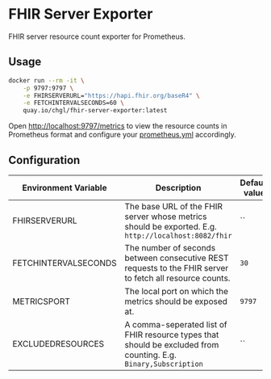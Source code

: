 # FHIR Server Exporter

FHIR server resource count exporter for Prometheus.

## Usage

```sh
docker run --rm -it \
    -p 9797:9797 \
    -e FHIRSERVERURL="https://hapi.fhir.org/baseR4" \
    -e FETCHINTERVALSECONDS=60 \
    quay.io/chgl/fhir-server-exporter:latest
```

Open <http://localhost:9797/metrics> to view the resource counts in Prometheus format and configure your [prometheus.yml](/hack/prometheus.yml) accordingly.

## Configuration

| Environment Variable | Description                                                                                                     | Default value |
| -------------------- | --------------------------------------------------------------------------------------------------------------- | ------------- |
| FHIRSERVERURL        | The base URL of the FHIR server whose metrics should be exported. E.g. `http://localhost:8082/fhir`             | ``            |
| FETCHINTERVALSECONDS | The number of seconds between consecutive REST requests to the FHIR server to fetch all resource counts.        | `30`          |
| METRICSPORT          | The local port on which the metrics should be exposed at.                                                       | `9797`        |
| EXCLUDEDRESOURCES    | A comma-seperated list of FHIR resource types that should be excluded from counting. E.g. `Binary,Subscription` | ``            |
